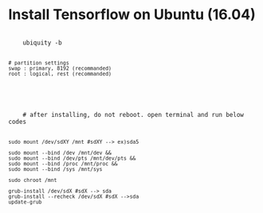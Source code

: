 # Install Tensorflow on Ubuntu (16.04)

<p>
   <code>
    ubiquity -b

    # partition settings
    swap : primary, 8192 (recommanded)
    root : logical, rest (recommanded)
  </code>
</p>

<p>
  <code>
    # after installing, do not reboot. open terminal and run below codes

    sudo mount /dev/sdXY /mnt #sdXY --> ex)sda5

    sudo mount --bind /dev /mnt/dev &&
    sudo mount --bind /dev/pts /mnt/dev/pts &&
    sudo mount --bind /proc /mnt/proc &&
    sudo mount --bind /sys /mnt/sys

    sudo chroot /mnt

    grub-install /dev/sdX #sdX --> sda
    grub-install --recheck /dev/sdX #sdX -->sda
    update-grub
  </code>
</p>
